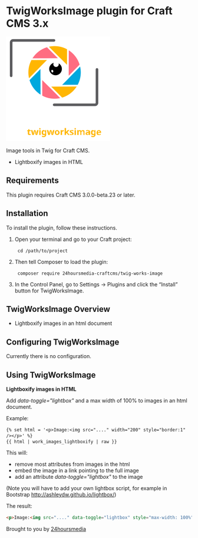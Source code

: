 # TwigWorksImage plugin for Craft CMS 3.x

![Screenshot](resources/img/icon.svg)

Image tools in Twig for Craft CMS.

* Lightboxify images in HTML


## Requirements

This plugin requires Craft CMS 3.0.0-beta.23 or later.

## Installation

To install the plugin, follow these instructions.

1. Open your terminal and go to your Craft project:

        cd /path/to/project

2. Then tell Composer to load the plugin:

        composer require 24hoursmedia-craftcms/twig-works-image

3. In the Control Panel, go to Settings → Plugins and click the “Install” button for TwigWorksImage.

## TwigWorksImage Overview

* Lightboxify images in an html document

## Configuring TwigWorksImage

Currently there is no configuration.

## Using TwigWorksImage

**Lightboxify images in HTML**

Add *data-toggle="lightbox"* and a max width of 100% to images in an html document.

Example:

```twig
{% set html = '<p>Image:<img src="...." width="200" style="border:1" /></p>' %}
{{ html | work_images_lightboxify | raw }}
```

This will:
- remove most attributes from images in the html
- embed the image in a link pointing to the full image
- add an attribute *data-toggle="lightbox"* to the image

(Note you will have to add your own lightbox script, for example in Bootstrap
http://ashleydw.github.io/lightbox/)

The result:

```html
<p>Image:<img src="...." data-toggle="lightbox" style="max-width: 100%" /></p>
```






Brought to you by [24hoursmedia](http://www.24hoursmedia.com)
